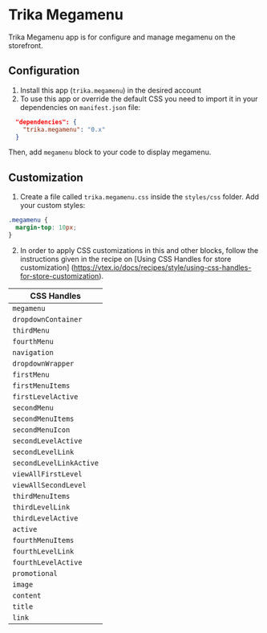 # Trika Megamenu

  Trika Megamenu app is for configure and manage megamenu on the storefront.

## Configuration

  1. Install this app (`trika.megamenu`) in the desired account
  3. To use this app or override the default CSS you need to import it in your dependencies on `manifest.json` file:

  ```json
    "dependencies": {
      "trika.megamenu": "0.x"
    }
  ```
  Then, add `megamenu` block to your code to display megamenu.


## Customization

  1. Create a file called `trika.megamenu.css` inside the `styles/css` folder. Add your custom styles:

  ```css
  .megamenu {
    margin-top: 10px;
  }
  ```
  
  2. In order to apply CSS customizations in this and other blocks, follow the instructions given in the recipe on [Using CSS Handles for store customization]      (https://vtex.io/docs/recipes/style/using-css-handles-for-store-customization).

  | CSS Handles             |
  | ----------------------- |
  | `megamenu`              |
  | `dropdownContainer`     | 
  | `thirdMenu`             |
  | `fourthMenu`            |
  | `navigation`            |
  | `dropdownWrapper`       |
  | `firstMenu`             |
  | `firstMenuItems`        |
  | `firstLevelActive`      |
  | `secondMenu`            |
  | `secondMenuItems`       |
  | `secondMenuIcon`        |
  | `secondLevelActive`     |
  | `secondLevelLink`       |
  | `secondLevelLinkActive` |
  | `viewAllFirstLevel`     |
  | `viewAllSecondLevel`    |
  | `thirdMenuItems`        |
  | `thirdLevelLink`        |
  | `thirdLevelActive`      |
  | `active`                |
  | `fourthMenuItems`       |
  | `fourthLevelLink`       |
  | `fourthLevelActive`     |
  | `promotional`           |
  | `image`                 |
  | `content`               |
  | `title`                 |
  | `link`                  |
